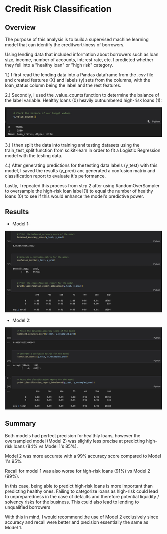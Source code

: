 # Credit Risk Classification

## Overview

The purpose of this analysis is to build a supervised machine learning model that can identify the creditworthiness of borrowers.

Using lending data that included information about borrowers such as loan size, income, number of accounts, interest rate, etc. I predicted whether they fell into a "healthy loan" or "high risk" category.

1.) I first read the lending data into a Pandas dataframe from the .csv file and created features (X) and labels (y) sets from the columns, with the loan_status column being the label and the rest features. 

2.) Secondly, I used the .value_counts function to determine the balance of the label variable. Healthy loans (0) heavily outnumbered high-risk loans (1):

![image of .value_counts](/code/value_counts.jpg)

3.) I then split the data into training and testing datasets using the train_test_split function from scikit-learn in order to fit a Logistic Regression model with the testing data.

4.) After generating predictions for the testing data labels (y_test) with this model, I saved the results (y_pred) and generated a confusion matrix and classification report to evaluate it's performance.

Lastly, I repeated this process from step 2 after using RandomOverSampler to oversample the high-risk loan label (1) to equal the number of healthy loans (0) to see if this would enhance the model's predictive power.


## Results

* Model 1:

![image of model 1 results](/code/model1_results.jpg)


* Model 2:

![image of model 2 results](/code/model2_results.jpg)

## Summary

Both models had perfect precision for healthly loans, however the oversampled model (Model 2) was slightly less precise at predicting high-risk loans (84% vs Model 1's 85%).

Model 2 was more accurate with a 99% accuracy score compared to Model 1's 95%.

Recall for model 1 was also worse for high-risk loans (91%) vs Model 2 (99%).

In this case, being able to predict high-risk loans is more important than predicting healthy ones. Failing to categorize loans as high-risk could lead to unpreparedness in the case of defaults and therefore potential liquidity / solvency risks for the business. This could also lead to lending to unqualified borrowers

With this in mind, I would recommend the use of Model 2 exclusively since accuracy and recall were better and precision essentially the same as Model 1. 
